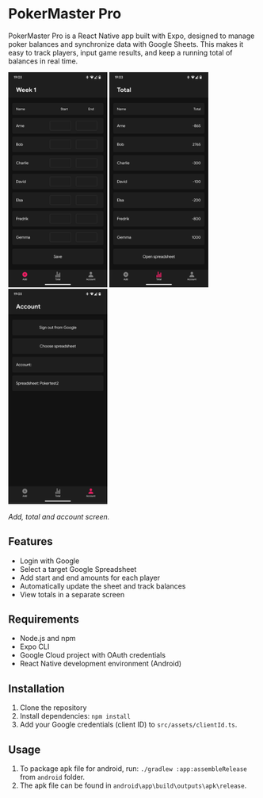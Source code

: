 # PokerMaster Pro

PokerMaster Pro is a React Native app built with Expo, designed to manage poker balances and synchronize data with Google Sheets. This makes it easy to track players, input game results, and keep a running total of balances in real time.

<p align="left">
<img width=200 src=screenshots/Add.png/>
<img width=200 src=screenshots/Total.png/>
<img width=200 src=screenshots/Account.png/>
</p>

_Add, total and account screen._

## Features
- Login with Google
- Select a target Google Spreadsheet
- Add start and end amounts for each player
- Automatically update the sheet and track balances
- View totals in a separate screen

## Requirements
- Node.js and npm
- Expo CLI
- Google Cloud project with OAuth credentials
- React Native development environment (Android)

## Installation
1. Clone the repository
2. Install dependencies: `npm install`
3. Add your Google credentials (client ID) to `src/assets/clientId.ts`.

## Usage
1. To package apk file for android, run: `./gradlew :app:assembleRelease` from `android` folder.
2. The apk file can be found in `android\app\build\outputs\apk\release`.

